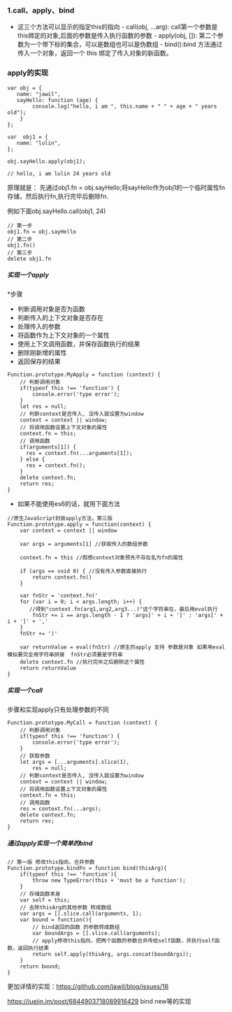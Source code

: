  ### 1.call、apply、bind
   * 这三个方法可以显示的指定this的指向
    - call(obj, ...arg): call第一个参数是this绑定的对象,后面的参数是传入执行函数的参数
    - apply(obj, []): 第二个参数为一个带下标的集合，可以是数组也可以是伪数组
    - bind():bind 方法通过传入一个对象，返回一个 this 绑定了传入对象的新函数。
 
 
 ### apply的实现
 ```
 var obj = {
    name: "jawil",
    sayHello: function (age) {
         console.log("hello, i am ", this.name + " " + age + " years old");
     }
};

var  obj1 = {
    name: "lulin",
};

obj.sayHello.apply(obj1);

// hello, i am lulin 24 years old
```
原理就是：
先通过obj1.fn = obj.sayHello;将sayHello作为obj1的一个临时属性fn存储，然后执行fn,执行完毕后删除fn.

例如下面obj.sayHello.call(obj1, 24)
```
// 第一步
obj1.fn = obj.sayHello
// 第二步
obj1.fn()
// 第三步
delete obj1.fn
```
##### 实现一个apply
 *步骤
   - 判断调用对象是否为函数
   - 判断传入的上下文对象是否存在
   - 处理传入的参数
   - 将函数作为上下文对象的一个属性
   - 使用上下文调用函数，并保存函数执行的结果
   - 删除刚新增的属性
   - 返回保存的结果
```
Function.prototype.MyApply = function (context) {
    // 判断调用对象
    if(typeof this !== 'function') {
        console.error('type error');
    }
    let res = null;
    // 判断context是否传入, 没传入就设置为window
    context = context || window;
    // 将调用函数设置上下文对象的属性
    context.fn = this;
    // 调用函数
    if(arguments[1]) {
      res = context.fn(...arguments[1]);
    } else {
      res = context.fn();  
    }
    delete context.fn;
    return res;
}
```
 * 如果不能使用es6的话，就用下面方法
```
//原生JavaScript封装apply方法，第三版
Function.prototype.apply = function(context) {
    var context = context || window

    var args = arguments[1] //获取传入的数组参数

    context.fn = this //假想context对象预先不存在名为fn的属性

    if (args == void 0) { //没有传入参数直接执行
        return context.fn()
    }

    var fnStr = 'context.fn('
    for (var i = 0; i < args.length; i++) {
       //得到"context.fn(arg1,arg2,arg3...)"这个字符串在，最后用eval执行
        fnStr += i == args.length - 1 ? 'args[' + i + ']' : 'args[' + i + ']' + ','
    }
    fnStr += ')'

    var returnValue = eval(fnStr) //原生的apply 支持 参数是对象 如果用eval模拟要完全用字符串拼接  fnStr必须要是字符串
    delete context.fn //执行完毕之后删除这个属性
    return returnValue
}
```
##### 实现一个call
步骤和实现apply只有处理参数的不同
```
Function.prototype.MyCall = function (context) {
    // 判断调用对象
    if(typeof this !== 'function') {
        console.error('type error');
    }
    // 获取参数
    let args = [...arguments].slice(1), 
        res = null;
    // 判断context是否传入, 没传入就设置为window
    context = context || window;
    // 将调用函数设置上下文对象的属性
    context.fn = this;
    // 调用函数
    res = context.fn(...args);
    delete context.fn;
    return res;
}
```

##### 通过apply实现一个简单的bind
```
// 第一版 修改this指向，合并参数
Function.prototype.bindFn = function bind(thisArg){
    if(typeof this !== 'function'){
        throw new TypeError(this + 'must be a function');
    }
    // 存储函数本身
    var self = this;
    // 去除thisArg的其他参数 转成数组
    var args = [].slice.call(arguments, 1);
    var bound = function(){
        // bind返回的函数 的参数转成数组
        var boundArgs = [].slice.call(arguments);
        // apply修改this指向，把两个函数的参数合并传给self函数，并执行self函数，返回执行结果
        return self.apply(thisArg, args.concat(boundArgs));
    }
    return bound;
}
```
更加详情的实现：https://github.com/jawil/blog/issues/16

https://juejin.im/post/6844903718089916429 bind new等的实现